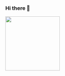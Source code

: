### Hi there 👋
<p align="left>
  <a href="https://github.com/futaba3">
    <img height="170px" src="https://github-readme-stats.vercel.app/api/top-langs/?username=futaba3&layout=compact&theme=tokyonight">
  </a>
</p>

<!--
### Languages and Tools
勉強中！

[![My Skills](https://skillicons.dev/icons?i=swift,flutter,dart,html,css,jquery,firebase,figma,netlify,php,laravel,docker,js,nodejs,vuejs,aws,postman,react)](https://skillicons.dev)

<!--

#### リリース経験あり
[![My Skills](https://skillicons.dev/icons?i=swift,firebase,html,css,jquery,netlify,figma)](https://skillicons.dev)

#### 使ったことがある
[![My Skills](https://skillicons.dev/icons?i=php,laravel,docker,js,nodejs,vuejs,aws,postman,react)](https://skillicons.dev)

Smartyを用いたWebサイト開発の経験があります。
AWSを用いてサーバーレスにWebAPIを作成したことがあります。

#### 勉強中
[![My Skills](https://skillicons.dev/icons?i=flutter)](https://skillicons.dev)

#### 勉強したい
[![My Skills](https://skillicons.dev/icons?i=kotlin)](https://skillicons.dev)

### About Me
経営学部に通っています。
-->

<!--
**futaba3/futaba3** is a ✨ _special_ ✨ repository because its `README.md` (this file) appears on your GitHub profile.

<a href="https://github.com/futaba3">
    <img height="170px" src="https://github-readme-stats.vercel.app/api?username=futaba3&show_icons=true&theme=tokyonight">
  </a>
  
Here are some ideas to get you started:

- 🔭 I’m currently working on ...
- 🌱 I’m currently learning ...
- 👯 I’m looking to collaborate on ...
- 🤔 I’m looking for help with ...
- 💬 Ask me about ...
- 📫 How to reach me: ...
- 😄 Pronouns: ...
- ⚡ Fun fact: ...
-->
